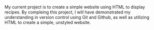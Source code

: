 My current project is to create a simple website using HTML to display recipes. By compleing this project, I will have demonstrated my understanding in version control using Git and Github, as well as utilizing HTML to create a simple, unstyled website.